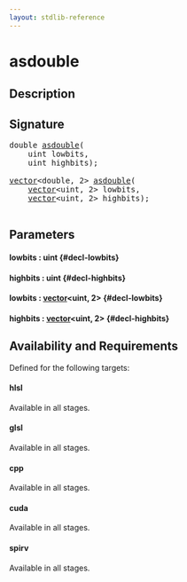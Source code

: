 ```yaml
---
layout: stdlib-reference
---
```


# asdouble

## Description





## Signature 

<pre>
<span class="code_keyword">double</span> <a href="/stdlib-reference/global-decls/asdouble">asdouble</a>(
    <span class="code_keyword">uint</span> <span class='code_param'>lowbits</span>,
    <span class="code_keyword">uint</span> <span class='code_param'>highbits</span>);

<a href="/stdlib-reference/types/vector/index" class="code_type">vector</a>&lt;<span class="code_keyword">double</span>, 2&gt; <a href="/stdlib-reference/global-decls/asdouble">asdouble</a>(
    <a href="/stdlib-reference/types/vector/index" class="code_type">vector</a>&lt;<span class="code_keyword">uint</span>, 2&gt; <span class='code_param'>lowbits</span>,
    <a href="/stdlib-reference/types/vector/index" class="code_type">vector</a>&lt;<span class="code_keyword">uint</span>, 2&gt; <span class='code_param'>highbits</span>);

</pre>

## Parameters

#### lowbits  : uint {#decl-lowbits}
#### highbits  : uint {#decl-highbits}
#### lowbits  : [vector](/stdlib-reference/types/vector/index)\<uint, 2\> {#decl-lowbits}
#### highbits  : [vector](/stdlib-reference/types/vector/index)\<uint, 2\> {#decl-highbits}

## Availability and Requirements

Defined for the following targets:

#### hlsl
Available in all stages.

#### glsl
Available in all stages.

#### cpp
Available in all stages.

#### cuda
Available in all stages.

#### spirv
Available in all stages.



